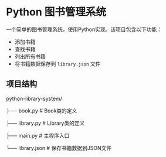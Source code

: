 # Python 图书管理系统

一个简单的图书管理系统，使用Python实现。该项目包含以下功能：

- 添加书籍
- 查找书籍
- 列出所有书籍
- 将书籍数据保存到 `library.json` 文件

## 项目结构
python-library-system/

├── book.py # Book类的定义

├── library.py # Library类的定义

├── main.py # 主程序入口

└── library.json # 保存书籍数据到JSON文件

